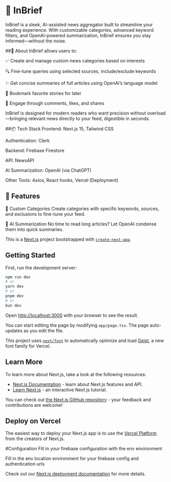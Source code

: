 # 📰 InBrief
InBrief is a sleek, AI-assisted news aggregator built to streamline your reading experience. With customizable categories, advanced keyword filters, and OpenAI-powered summarization, InBrief ensures you stay informed—without the noise.

##🚀 About
InBrief allows users to:

✅ Create and manage custom news categories based on interests

🔍 Fine-tune queries using selected sources, include/exclude keywords

✨ Get concise summaries of full articles using OpenAI’s language model

🔖 Bookmark favorite stories for later

💬 Engage through comments, likes, and shares

InBrief is designed for modern readers who want precision without overload—bringing relevant news directly to your feed, digestible in seconds.

##📦 Tech Stack
Frontend: Next.js 15, Tailwind CSS

Authentication: Clerk

Backend: Firebase Firestore

API: NewsAPI

AI Summarization: OpenAI (via ChatGPT)

Other Tools: Axios, React hooks, Vercel (Deployment)


## 🧠 Features
🧩 Custom Categories
Create categories with specific keywords, sources, and exclusions to fine-tune your feed.

🤖 AI Summarization
No time to read long articles? Let OpenAI condense them into quick summaries.




This is a [Next.js](https://nextjs.org) project bootstrapped with [`create-next-app`](https://nextjs.org/docs/app/api-reference/cli/create-next-app).

## Getting Started

First, run the development server:

```bash
npm run dev
# or
yarn dev
# or
pnpm dev
# or
bun dev
```

Open [http://localhost:3000](http://localhost:3000) with your browser to see the result.

You can start editing the page by modifying `app/page.tsx`. The page auto-updates as you edit the file.

This project uses [`next/font`](https://nextjs.org/docs/app/building-your-application/optimizing/fonts) to automatically optimize and load [Geist](https://vercel.com/font), a new font family for Vercel.

## Learn More

To learn more about Next.js, take a look at the following resources:

- [Next.js Documentation](https://nextjs.org/docs) - learn about Next.js features and API.
- [Learn Next.js](https://nextjs.org/learn) - an interactive Next.js tutorial.

You can check out [the Next.js GitHub repository](https://github.com/vercel/next.js) - your feedback and contributions are welcome!

## Deploy on Vercel

The easiest way to deploy your Next.js app is to use the [Vercel Platform](https://vercel.com/new?utm_medium=default-template&filter=next.js&utm_source=create-next-app&utm_campaign=create-next-app-readme) from the creators of Next.js.

#Configuration 
Fill in your firebase configuration with the env environment 

Fill in the env location environment for your firebase config and authentication urls

Check out our [Next.js deployment documentation](https://nextjs.org/docs/app/building-your-application/deploying) for more details.
